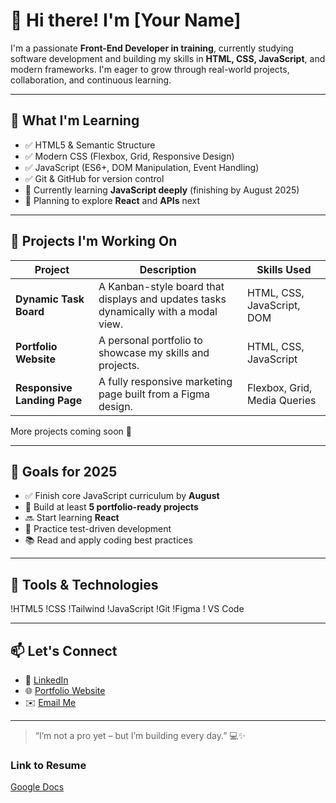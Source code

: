 # 👋 Hi there! I'm [Your Name]

I'm a passionate **Front-End Developer in training**, currently studying software development and building my skills in **HTML, CSS, JavaScript**, and modern frameworks. I'm eager to grow through real-world projects, collaboration, and continuous learning.

---

## 🧠 What I'm Learning

- ✅ HTML5 & Semantic Structure  
- ✅ Modern CSS (Flexbox, Grid, Responsive Design)  
- ✅ JavaScript (ES6+, DOM Manipulation, Event Handling)  
- ✅ Git & GitHub for version control  
- 🔄 Currently learning **JavaScript deeply** (finishing by August 2025)  
- 📌 Planning to explore **React** and **APIs** next

---

## 💼 Projects I'm Working On

| Project | Description | Skills Used |
|--------|-------------|-------------|
| **Dynamic Task Board** | A Kanban-style board that displays and updates tasks dynamically with a modal view. | HTML, CSS, JavaScript, DOM |
| **Portfolio Website** | A personal portfolio to showcase my skills and projects. | HTML, CSS, JavaScript |
| **Responsive Landing Page** | A fully responsive marketing page built from a Figma design. | Flexbox, Grid, Media Queries |

More projects coming soon 🚀

---

## 🌱 Goals for 2025

- ✅ Finish core JavaScript curriculum by **August**
- 🔄 Build at least **5 portfolio-ready projects**
- 🔜 Start learning **React**
- 🧪 Practice test-driven development
- 📚 Read and apply coding best practices

---

## 🧰 Tools & Technologies

!HTML5
!CSS
!Tailwind
!JavaScript
!Git
!Figma
! VS Code

---

## 📫 Let's Connect

- 💼 [LinkedIn](http://www.linkedin.com/comm/mynetwork/discovery-see-all?usecase=PEOPLE_FOLLOWS&followMember=makanaka-bikoza-76281b291)
- 🌐 [Portfolio Website](https://your-portfolio.com)
- ✉️ [Email Me](bikoza2005@gmail.com)

---

> “I’m not a pro yet – but I’m building every day.” 💻✨



### Link to Resume
[ Google Docs ](<insert your Google Docs link here>)


